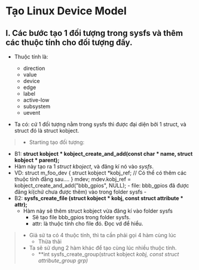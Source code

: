 # Tạo Linux Device Model

## I. Các bước tạo 1 đối tượng trong sysfs và thêm các thuộc tính cho đối tượng đấy.
- Thuộc tính là:
  - direction
  - value
  - device
  - edge
  - label
  - active-low
  - subsystem
  - uevent

- Ta có: cứ 1 đối tượng nằm trong sysfs thì được đại diện bởi 1 struct, và struct đó là struct kobject.

> - Starting tạo đối tượng:
  - B1: **struct kobject * kobject_create_and_add(const char * name, struct kobject * parent);**
   - Hàm này tạo ra 1 *struct kboject*, và đăng kí nó vào *sysfs*.
   - VD: struct m_foo_dev {
            struct kobject *kobj_ref;
            // Có thể có thêm các thuộc tính đằng sau....
        } mdev;
        mdev.kobj_ref = kobject_create_and_add("bbb_gpios", NULL);
    - file: bbb_gpios đã được đăng kí(chứ chưa được thêm) vào trong folder sysfs
    - </br>
   - B2: **sysfs_create_file (struct kobject * kobj, const struct attribute * attr);**
     - Hàm này sẽ thêm struct kobject vừa đăng kí vào folder sysfs 
       - Sẽ tạo file bbb_gpios trong folder sysfs.
       - attr: là thuộc tính cho file đó. Đọc vd để hiểu.

> - Giả sử ta có 4 thuộc tính, thì ta cần phải gọi 4 hàm cùng lúc 
>   - Thừa thãi
> - Ta sẽ sử dụng 2 hàm khác để tạo cùng lúc nhiều thuộc tính.
>   - **int sysfs_create_group(struct kobject *kobj, const struct attribute_group *grp)**


